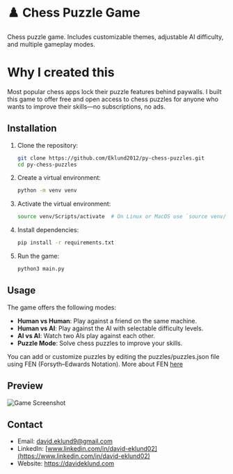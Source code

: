 # ♟️ Chess Puzzle Game

Chess puzzle game. Includes customizable themes, adjustable AI difficulty, and multiple gameplay modes.

# Why I created this

Most popular chess apps lock their puzzle features behind paywalls. I built this game to offer free and open access to chess puzzles for anyone who wants to improve their skills—no subscriptions, no ads.

## Installation

1. Clone the repository:
    ```bash
    git clone https://github.com/Eklund2012/py-chess-puzzles.git
    cd py-chess-puzzles
    ```

2. Create a virtual environment:
    ```bash
    python -m venv venv
    ```

3. Activate the virtual environment:
    ```bash
    source venv/Scripts/activate  # On Linux or MacOS use `source venv/bin/activate`
    ```

4. Install dependencies:
    ```bash
    pip install -r requirements.txt
    ```

5. Run the game:
    ```bash
    python3 main.py
    ```

## Usage

The game offers the following modes:

- **Human vs Human**: Play against a friend on the same machine.
- **Human vs AI**: Play against the AI with selectable difficulty levels.
- **AI vs AI**: Watch two AIs play against each other.
- **Puzzle Mode**: Solve chess puzzles to improve your skills.

You can add or customize puzzles by editing the puzzles/puzzles.json file using FEN (Forsyth–Edwards Notation).
More about FEN [here](https://en.wikipedia.org/wiki/Forsyth%E2%80%93Edwards_Notation)

## Preview
![Game Screenshot](assets/screenshot.png)

## Contact

- Email: [david.eklund9@gmail.com](mailto:david.eklund9@gmail.com)
- LinkedIn: [www.linkedin.com/in/david-eklund02](https://www.linkedin.com/in/david-eklund02)
- Website: https://davideklund.com
